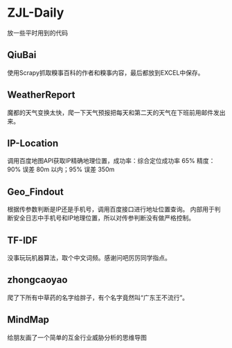 # ZJL-Daily
放一些平时用到的代码

## QiuBai
使用Scrapy抓取糗事百科的作者和糗事内容，最后都放到EXCEL中保存。

## WeatherReport
魔都的天气变换太快，爬一下天气预报把每天和第二天的天气在下班前用邮件发出来。

## IP-Location
调用百度地图API获取IP精确地理位置，成功率：综合定位成功率 65%
精度：90% 误差 80m 以内；95% 误差 350m

## Geo_Findout
根据传参数判断是IP还是手机号，调用百度接口进行地址位置查询。
内部用于判断安全日志中手机号和IP地理位置，所以对传参判断没有做严格控制。

## TF-IDF
没事玩玩机器算法，取个中文词频。感谢问吧厉厉同学指点。

## zhongcaoyao
爬了下所有中草药的名字给胖子，有个名字竟然叫“广东王不流行”。

## MindMap
给朋友画了一个简单的互金行业威胁分析的思维导图
